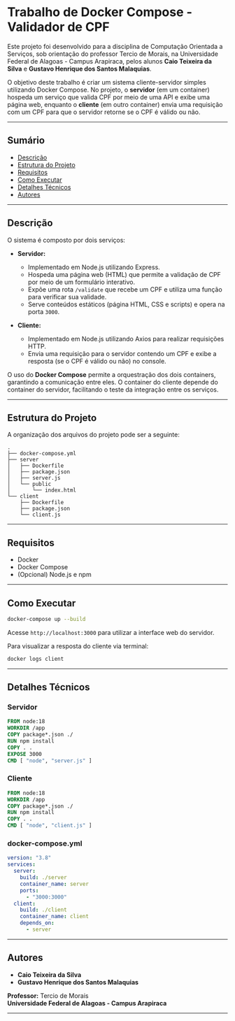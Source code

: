 # Trabalho de Docker Compose - Validador de CPF

Este projeto foi desenvolvido para a disciplina de Computação Orientada a Serviços, sob orientação do professor Tercio de Morais, na Universidade Federal de Alagoas - Campus Arapiraca, pelos alunos **Caio Teixeira da Silva** e **Gustavo Henrique dos Santos Malaquias**.

O objetivo deste trabalho é criar um sistema cliente-servidor simples utilizando Docker Compose. No projeto, o **servidor** (em um container) hospeda um serviço que valida CPF por meio de uma API e exibe uma página web, enquanto o **cliente** (em outro container) envia uma requisição com um CPF para que o servidor retorne se o CPF é válido ou não.

---

## Sumário

- [Descrição](#descrição)
- [Estrutura do Projeto](#estrutura-do-projeto)
- [Requisitos](#requisitos)
- [Como Executar](#como-executar)
- [Detalhes Técnicos](#detalhes-técnicos)
- [Autores](#autores)

---

## Descrição

O sistema é composto por dois serviços:

- **Servidor:**  
  - Implementado em Node.js utilizando Express.
  - Hospeda uma página web (HTML) que permite a validação de CPF por meio de um formulário interativo.
  - Expõe uma rota `/validate` que recebe um CPF e utiliza uma função para verificar sua validade.
  - Serve conteúdos estáticos (página HTML, CSS e scripts) e opera na porta `3000`.

- **Cliente:**  
  - Implementado em Node.js utilizando Axios para realizar requisições HTTP.
  - Envia uma requisição para o servidor contendo um CPF e exibe a resposta (se o CPF é válido ou não) no console.

O uso do **Docker Compose** permite a orquestração dos dois containers, garantindo a comunicação entre eles. O container do cliente depende do container do servidor, facilitando o teste da integração entre os serviços.

---

## Estrutura do Projeto

A organização dos arquivos do projeto pode ser a seguinte:

```plaintext
.
├── docker-compose.yml
├── server
│   ├── Dockerfile
│   ├── package.json
│   ├── server.js
│   └── public
│       └── index.html
└── client
    ├── Dockerfile
    ├── package.json
    └── client.js
```

---

## Requisitos

- Docker
- Docker Compose
- (Opcional) Node.js e npm

---

## Como Executar

```bash
docker-compose up --build
```

Acesse `http://localhost:3000` para utilizar a interface web do servidor.

Para visualizar a resposta do cliente via terminal:

```bash
docker logs client
```

---

## Detalhes Técnicos

### Servidor

```dockerfile
FROM node:18
WORKDIR /app
COPY package*.json ./
RUN npm install
COPY . .
EXPOSE 3000
CMD [ "node", "server.js" ]
```

### Cliente

```dockerfile
FROM node:18
WORKDIR /app
COPY package*.json ./
RUN npm install
COPY . .
CMD [ "node", "client.js" ]
```

### docker-compose.yml

```yaml
version: "3.8"
services:
  server:
    build: ./server
    container_name: server
    ports:
      - "3000:3000"
  client:
    build: ./client
    container_name: client
    depends_on:
      - server
```

---

## Autores

- **Caio Teixeira da Silva**
- **Gustavo Henrique dos Santos Malaquias**

**Professor:** Tercio de Morais  
**Universidade Federal de Alagoas - Campus Arapiraca**

---
